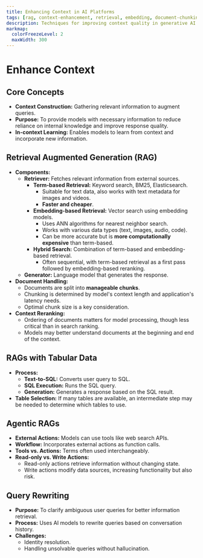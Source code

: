 ```yaml
---
title: Enhancing Context in AI Platforms
tags: [rag, context-enhancement, retrieval, embedding, document-chunking, query-rewriting, tabular-data]
description: Techniques for improving context quality in generative AI platforms through retrieval methods and data integration.
markmap:
  colorFreezeLevel: 2
  maxWidth: 300
---
```

# Enhance Context
## Core Concepts
- **Context Construction:** Gathering relevant information to augment queries.
- **Purpose:** To provide models with necessary information to reduce reliance on internal knowledge and improve response quality.
- **In-context Learning:** Enables models to learn from context and incorporate new information.
## Retrieval Augmented Generation (RAG)
- **Components:**
  - **Retriever:** Fetches relevant information from external sources.
    - **Term-based Retrieval:** Keyword search, BM25, Elasticsearch.
      - Suitable for text data, also works with text metadata for images and videos.
      - **Faster and cheaper**.
    - **Embedding-based Retrieval:** Vector search using embedding models.
      - Uses ANN algorithms for nearest neighbor search.
      - Works with various data types (text, images, audio, code).
      - Can be more accurate but is **more computationally expensive** than term-based.
    - **Hybrid Search:** Combination of term-based and embedding-based retrieval.
      - Often sequential, with term-based retrieval as a first pass followed by embedding-based reranking.
  - **Generator:** Language model that generates the response.
- **Document Handling:**
  - Documents are split into **manageable chunks**.
  - Chunking is determined by model's context length and application's latency needs.
  - Optimal chunk size is a key consideration.
- **Context Reranking:**
  - Ordering of documents matters for model processing, though less critical than in search ranking.
  - Models may better understand documents at the beginning and end of the context.
## RAGs with Tabular Data
- **Process:**
  - **Text-to-SQL:** Converts user query to SQL.
  - **SQL Execution:** Runs the SQL query.
  - **Generation:** Generates a response based on the SQL result.
- **Table Selection:** If many tables are available, an intermediate step may be needed to determine which tables to use.
## Agentic RAGs
- **External Actions:** Models can use tools like web search APIs.
- **Workflow:** Incorporates external actions as function calls.
- **Tools vs. Actions:** Terms often used interchangeably.
- **Read-only vs. Write Actions:**
  - Read-only actions retrieve information without changing state.
  - Write actions modify data sources, increasing functionality but also risk.
## Query Rewriting
- **Purpose:** To clarify ambiguous user queries for better information retrieval.
- **Process:** Uses AI models to rewrite queries based on conversation history.
- **Challenges:**
  - Identity resolution.
  - Handling unsolvable queries without hallucination.
